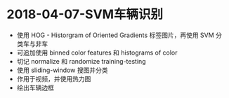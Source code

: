 # 2018-04-07-SVM车辆识别

- 使用 HOG - Historgram of Oriented Gradients 标签图片，再使用 SVM 分类车与非车
- 可追加使用 binned color features 和 histograms of color
- 切记 normalize 和 randomize training-testing
- 使用 sliding-window 搜图并分类
- 作用于视频，并使用热力图
- 绘出车辆边框


